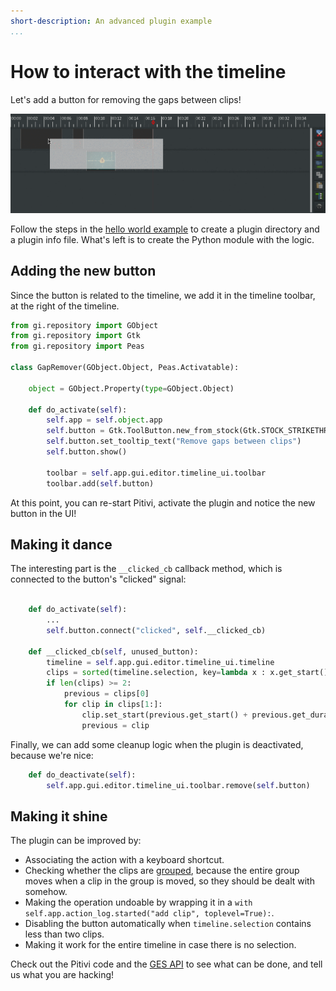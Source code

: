```yaml
---
short-description: An advanced plugin example
...
```


# How to interact with the timeline

Let's add a button for removing the gaps between clips!

![](images/Plugins_Gap_Remover-1.gif)

Follow the steps in the [hello world example](Plugins.md) to create a plugin directory and a plugin info file. What's left is to create the Python module with the logic.

## Adding the new button

Since the button is related to the timeline, we add it in the timeline toolbar, at the right of the timeline.

```python
from gi.repository import GObject
from gi.repository import Gtk
from gi.repository import Peas

class GapRemover(GObject.Object, Peas.Activatable):

    object = GObject.Property(type=GObject.Object)

    def do_activate(self):
        self.app = self.object.app
        self.button = Gtk.ToolButton.new_from_stock(Gtk.STOCK_STRIKETHROUGH)
        self.button.set_tooltip_text("Remove gaps between clips")
        self.button.show()

        toolbar = self.app.gui.editor.timeline_ui.toolbar
        toolbar.add(self.button)
```

At this point, you can re-start Pitivi, activate the plugin and notice the new button in the UI!

## Making it dance

The interesting part is the `__clicked_cb` callback method, which is connected to the button's "clicked" signal:

```python

    def do_activate(self):
        ...
        self.button.connect("clicked", self.__clicked_cb)

    def __clicked_cb(self, unused_button):
        timeline = self.app.gui.editor.timeline_ui.timeline
        clips = sorted(timeline.selection, key=lambda x : x.get_start())
        if len(clips) >= 2:
            previous = clips[0]
            for clip in clips[1:]:
                clip.set_start(previous.get_start() + previous.get_duration())
                previous = clip
```

Finally, we can add some cleanup logic when the plugin is deactivated, because we're nice:

```python
    def do_deactivate(self):
        self.app.gui.editor.timeline_ui.toolbar.remove(self.button)
```

## Making it shine

The plugin can be improved by:
- Associating the action with a keyboard shortcut.
- Checking whether the clips are [grouped](http://www.pitivi.org/manual/selectiongrouping.html), because the entire group moves when a clip in the group is moved, so they should be dealt with somehow.
- Making the operation undoable by wrapping it in a `with self.app.action_log.started("add clip", toplevel=True):`.
- Disabling the button automatically when `timeline.selection` contains less than two clips.
- Making it work for the entire timeline in case there is no selection.

Check out the Pitivi code and the [GES API](http://lazka.github.io/pgi-docs/#GES-1.0) to see what can be done, and tell us what you are hacking!
